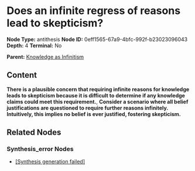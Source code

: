 # Does an infinite regress of reasons lead to skepticism?

**Node Type:** antithesis
**Node ID:** 0eff1565-67a9-4bfc-992f-b23023096043
**Depth:** 4
**Terminal:** No

**Parent:** [Knowledge as Infinitism](knowledge-as-infinitism-synthesis-83839b02-bddf-4664-a8a5-32b8ba1b9719.md)

## Content

**There is a plausible concern that requiring infinite reasons for knowledge leads to skepticism because it is difficult to determine if any knowledge claims could meet this requirement.**, **Consider a scenario where all belief justifications are questioned to require further reasons infinitely. Intuitively, this implies no belief is ever justified, fostering skepticism.**

## Related Nodes

### Synthesis_error Nodes

- [[Synthesis generation failed]](synthesis-generation-failed-synthesis-error-8bc01e02-85f9-4f5f-8e40-de443eee94c3.md)
